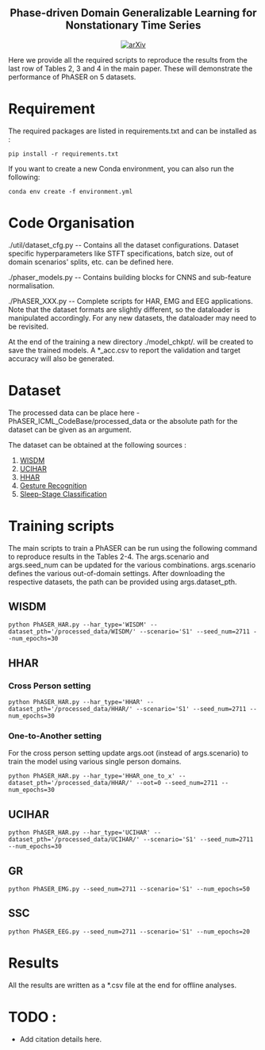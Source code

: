 <div align="center">
  <h2 align="center">Phase-driven Domain Generalizable Learning for Nonstationary Time Series</h2>
  <a href="https://arxiv.org/abs/2402.05960" style="display: inline-block; text-align: center;">
      <img alt="arXiv" src="https://img.shields.io/badge/arXiv-2402.14007-b31b1b.svg?style=flat">
  </a>
<!--   <a href="https://img.shields.io/badge/python-3.10-blue.svg" style="display: inline-block; text-align: center;">
      <img alt="Python 3.10" src="https://img.shields.io/badge/python-3.10-blue.svg">
  </a> -->
</div>

Here we provide all the required scripts to reproduce the results from the last row of Tables 2, 3 and 4 in the main paper. These will demonstrate the performance of PhASER on 5 datasets.

# Requirement 

The required packages are listed in requirements.txt and can be installed as :
```
pip install -r requirements.txt
```

If you want to create a new Conda environment, you can also run the following:

```
conda env create -f environment.yml
```
# Code Organisation
./util/dataset_cfg.py -- Contains all the dataset configurations. Dataset specific hyperparameters like STFT specifications, batch size, out of domain scenarios' splits, etc. can be defined here.

./phaser_models.py -- Contains building blocks for CNNS and sub-feature normalisation.

./PhASER_XXX.py -- Complete scripts for HAR, EMG and EEG applications. Note that the dataset formats are slightly different, so the dataloader is manipulated accordingly. For any new datasets, the dataloader may need to be revisited.

At the end of the training a new directory ./model_chkpt/. will be created to save the trained models. A *_acc.csv to report the validation and target accuracy will also be generated.

# Dataset
The processed data can be place here - PhASER_ICML_CodeBase/processed_data or the absolute path for the dataset can be given as an argument.


The dataset can be obtained at the following sources : <br>
1. [WISDM](https://researchdata.ntu.edu.sg/dataset.xhtml?persistentId=doi:10.21979/N9/KJWE5B)
2. [UCIHAR](https://researchdata.ntu.edu.sg/dataset.xhtml?persistentId=doi:10.21979/N9/0SYHTZ)
3. [HHAR](https://researchdata.ntu.edu.sg/dataset.xhtml?persistentId=doi:10.21979/N9/OWDFXO)
4. [Gesture Recognition](https://archive.ics.uci.edu/ml/datasets/EMG+data+for+gestures)
5. [Sleep-Stage Classification](https://researchdata.ntu.edu.sg/dataset.xhtml?persistentId=doi:10.21979/N9/UD1IM9)


# 
# Training scripts
The main scripts to train a PhASER can be run using the following command to reproduce results in the Tables 2-4. The args.scenario and args.seed_num can be updated for the various combinations. args.scenario defines the various out-of-domain settings. After downloading the respective datasets, the path can be provided using args.dataset_pth.
## WISDM
```
python PhASER_HAR.py --har_type='WISDM' --dataset_pth='/processed_data/WISDM/' --scenario='S1' --seed_num=2711 --num_epochs=30

```
## HHAR

### Cross Person setting
```
python PhASER_HAR.py --har_type='HHAR' --dataset_pth='/processed_data/HHAR/' --scenario='S1' --seed_num=2711 --num_epochs=30
```
### One-to-Another setting
For the cross person setting update args.oot (instead of args.scenario) to train the model using various single person domains.
```
python PhASER_HAR.py --har_type='HHAR_one_to_x' --dataset_pth='/processed_data/HHAR/' --oot=0 --seed_num=2711 --num_epochs=30 
```


## UCIHAR
```
python PhASER_HAR.py --har_type='UCIHAR' --dataset_pth='/processed_data/UCIHAR/' --scenario='S1' --seed_num=2711 --num_epochs=30
```

## GR
```
python PhASER_EMG.py --seed_num=2711 --scenario='S1' --num_epochs=50 
```

## SSC
```
python PhASER_EEG.py --seed_num=2711 --scenario='S1' --num_epochs=20 
```


# Results
All the results are written as a *.csv file at the end for offline analyses.


# TODO :
* Add citation details here.
